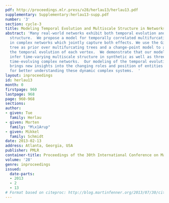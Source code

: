 ```yaml
---
pdf: http://proceedings.mlr.press/v28/herlau13/herlau13.pdf
supplementary: Supplementary:herlau13-supp.pdf
number: '3'
section: cycle-3
title: Modeling Temporal Evolution and Multiscale Structure in Networks
abstract: 'Many real-world networks exhibit both temporal evolution and multiscale
  structure.  We propose a model for temporally correlated multifurcating hierarchies
  in complex networks which jointly capture both effects. We use the Gibbs fragmentation
  tree as prior over multifurcating trees and a change-point model to account for
  the temporal evolution of each vertex.  We demonstrate that our model is able to
  infer time-varying multiscale structure in synthetic as well as three real world
  time-evolving complex networks.  Our modeling of the temporal evolution of hierarchies
  brings new insights into the changing roles and position of entities and possibilities
  for better understanding these dynamic complex systems.  '
layout: inproceedings
id: herlau13
month: 0
firstpage: 960
lastpage: 968
page: 960-968
sections: 
author:
- given: Tue
  family: Herlau
- given: Morten
  family: "M\x1Arup"
- given: Mikkel
  family: Schmidt
date: 2013-02-13
address: Atlanta, Georgia, USA
publisher: PMLR
container-title: Proceedings of the 30th International Conference on Machine Learning
volume: '28'
genre: inproceedings
issued:
  date-parts:
  - 2013
  - 2
  - 13
# Format based on citeproc: http://blog.martinfenner.org/2013/07/30/citeproc-yaml-for-bibliographies/
---
```

